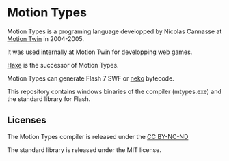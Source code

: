 # Motion Types

Motion Types is a programing language developped by Nicolas Cannasse at [Motion Twin](https://motion-twin.com) in 2004-2005.

It was used internally at Motion Twin for developping web games.

[Haxe](https://haxe.org/) is the successor of Motion Types.

Motion Types can generate Flash 7 SWF or [neko](https://nekovm.org) bytecode.

This repository contains windows binaries of the compiler (mtypes.exe) and the standard library for Flash.

## Licenses

The Motion Types compiler is released under the [CC BY-NC-ND](https://creativecommons.org/licenses/by-nc-nd/4.0/)

The standard library is released under the MIT license.
